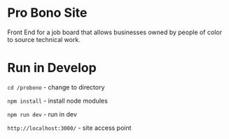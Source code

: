 # Pro Bono Site
Front End for a job board that allows businesses owned by people of color to source technical work.

# Run in Develop
`cd /probono` - change to directory

`npm install` - install node modules

`npm run dev` - run in dev

`http://localhost:3000/` - site access point
